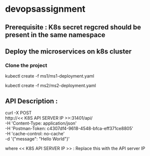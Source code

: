 # devopsassignment

## Prerequisite : K8s secret regcred should be present in the same namespace

## Deploy the microservices on k8s cluster

### Clone the project 
kubectl create -f ms1/ms1-deployment.yaml

kubectl create -f ms2/ms2-deployment.yaml

## API Description :

curl -X POST \
  http://<< K8S API SERVER IP >>:31401/api/ \
  -H 'Content-Type: application/json' \
  -H 'Postman-Token: c4307df4-9618-4548-bfca-eff371ce8805' \
  -H 'cache-control: no-cache' \
  -d '{"message": "Hello World"}'

where << K8S API SERVER IP >> : Replace this with the API server IP 
